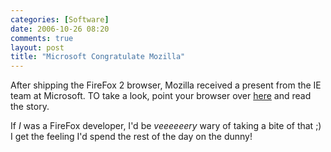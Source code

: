 ```yaml
---
categories: [Software]
date: 2006-10-26 08:20
comments: true
layout: post
title: "Microsoft Congratulate Mozilla"
---
```

After shipping the FireFox 2 browser, Mozilla received a present from the IE team at Microsoft. TO take a look, point your browser over <a href="http://www.smh.com.au/news/web/firefox-2-boasts-improved-security-and-interface/posts/1161743792256.html" title="Improved security for new Firefox browser - web - Technology - smh.com.au" target="_blank">here</a> and read the story.

If <em>I</em> was a FireFox developer, I'd be <em>veeeeeery</em> wary of taking a bite of that ;) I get the feeling I'd spend the rest of the day on the dunny!
